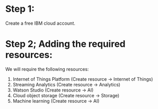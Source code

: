 # Step 1: 
Create a free IBM cloud account. 

# Step 2; Adding the required resources:
We will require the following resources:
1.	Internet of Things Platform (Create resource -> Internet of Things)
2.	Streaming Analytics (Create resource -> Analytics)
3.	Watson Studio (Create resource -> AI)
4.	Cloud object storage (Create resource -> Storage)
5.	Machine learning (Create resource -> AI)


